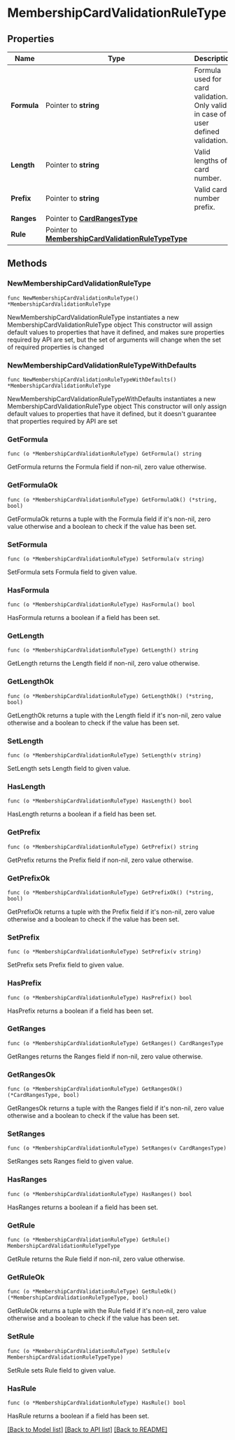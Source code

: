 # MembershipCardValidationRuleType

## Properties

Name | Type | Description | Notes
------------ | ------------- | ------------- | -------------
**Formula** | Pointer to **string** | Formula used for card validation. Only valid in case of user defined validation. | [optional] 
**Length** | Pointer to **string** | Valid lengths of card number. | [optional] 
**Prefix** | Pointer to **string** | Valid card number prefix. | [optional] 
**Ranges** | Pointer to [**CardRangesType**](CardRangesType.md) |  | [optional] 
**Rule** | Pointer to [**MembershipCardValidationRuleTypeType**](MembershipCardValidationRuleTypeType.md) |  | [optional] 

## Methods

### NewMembershipCardValidationRuleType

`func NewMembershipCardValidationRuleType() *MembershipCardValidationRuleType`

NewMembershipCardValidationRuleType instantiates a new MembershipCardValidationRuleType object
This constructor will assign default values to properties that have it defined,
and makes sure properties required by API are set, but the set of arguments
will change when the set of required properties is changed

### NewMembershipCardValidationRuleTypeWithDefaults

`func NewMembershipCardValidationRuleTypeWithDefaults() *MembershipCardValidationRuleType`

NewMembershipCardValidationRuleTypeWithDefaults instantiates a new MembershipCardValidationRuleType object
This constructor will only assign default values to properties that have it defined,
but it doesn't guarantee that properties required by API are set

### GetFormula

`func (o *MembershipCardValidationRuleType) GetFormula() string`

GetFormula returns the Formula field if non-nil, zero value otherwise.

### GetFormulaOk

`func (o *MembershipCardValidationRuleType) GetFormulaOk() (*string, bool)`

GetFormulaOk returns a tuple with the Formula field if it's non-nil, zero value otherwise
and a boolean to check if the value has been set.

### SetFormula

`func (o *MembershipCardValidationRuleType) SetFormula(v string)`

SetFormula sets Formula field to given value.

### HasFormula

`func (o *MembershipCardValidationRuleType) HasFormula() bool`

HasFormula returns a boolean if a field has been set.

### GetLength

`func (o *MembershipCardValidationRuleType) GetLength() string`

GetLength returns the Length field if non-nil, zero value otherwise.

### GetLengthOk

`func (o *MembershipCardValidationRuleType) GetLengthOk() (*string, bool)`

GetLengthOk returns a tuple with the Length field if it's non-nil, zero value otherwise
and a boolean to check if the value has been set.

### SetLength

`func (o *MembershipCardValidationRuleType) SetLength(v string)`

SetLength sets Length field to given value.

### HasLength

`func (o *MembershipCardValidationRuleType) HasLength() bool`

HasLength returns a boolean if a field has been set.

### GetPrefix

`func (o *MembershipCardValidationRuleType) GetPrefix() string`

GetPrefix returns the Prefix field if non-nil, zero value otherwise.

### GetPrefixOk

`func (o *MembershipCardValidationRuleType) GetPrefixOk() (*string, bool)`

GetPrefixOk returns a tuple with the Prefix field if it's non-nil, zero value otherwise
and a boolean to check if the value has been set.

### SetPrefix

`func (o *MembershipCardValidationRuleType) SetPrefix(v string)`

SetPrefix sets Prefix field to given value.

### HasPrefix

`func (o *MembershipCardValidationRuleType) HasPrefix() bool`

HasPrefix returns a boolean if a field has been set.

### GetRanges

`func (o *MembershipCardValidationRuleType) GetRanges() CardRangesType`

GetRanges returns the Ranges field if non-nil, zero value otherwise.

### GetRangesOk

`func (o *MembershipCardValidationRuleType) GetRangesOk() (*CardRangesType, bool)`

GetRangesOk returns a tuple with the Ranges field if it's non-nil, zero value otherwise
and a boolean to check if the value has been set.

### SetRanges

`func (o *MembershipCardValidationRuleType) SetRanges(v CardRangesType)`

SetRanges sets Ranges field to given value.

### HasRanges

`func (o *MembershipCardValidationRuleType) HasRanges() bool`

HasRanges returns a boolean if a field has been set.

### GetRule

`func (o *MembershipCardValidationRuleType) GetRule() MembershipCardValidationRuleTypeType`

GetRule returns the Rule field if non-nil, zero value otherwise.

### GetRuleOk

`func (o *MembershipCardValidationRuleType) GetRuleOk() (*MembershipCardValidationRuleTypeType, bool)`

GetRuleOk returns a tuple with the Rule field if it's non-nil, zero value otherwise
and a boolean to check if the value has been set.

### SetRule

`func (o *MembershipCardValidationRuleType) SetRule(v MembershipCardValidationRuleTypeType)`

SetRule sets Rule field to given value.

### HasRule

`func (o *MembershipCardValidationRuleType) HasRule() bool`

HasRule returns a boolean if a field has been set.


[[Back to Model list]](../README.md#documentation-for-models) [[Back to API list]](../README.md#documentation-for-api-endpoints) [[Back to README]](../README.md)


